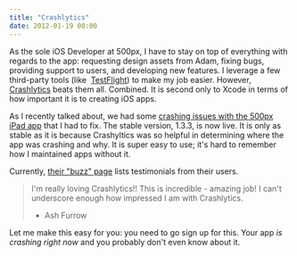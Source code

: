 ```yaml
---
title: "Crashlytics"
date: 2012-01-19 00:00
---
```


As the sole iOS Developer at 500px, I have to stay on top of everything with regards to the app: requesting design assets from Adam, fixing bugs, providing support to users, and developing new features. I leverage a few third-party tools (like&nbsp; [TestFlight](http://testflightapp.com)) to make my job easier. However, [Crashlytics](http://www.crashlytics.com/)&nbsp;beats them all. Combined. It is second only to Xcode in terms of how important it is to creating iOS apps.

As I recently talked about, we had some [crashing issues with the 500px iPad app](/blog/walk-dont-run-a-cautionary-tale-of-ios-app-store-approval/)&nbsp;that I had to fix. The stable version, 1.3.3, is now live. It is only as stable as it is because Crashyltics was so helpful in determining where the app was crashing and why. It is super easy to use; it's hard to remember how I maintained apps without it.

Currently, [their "buzz" page](http://beta.crashlytics.com/buzz/) lists testimonials from their users.

> I'm really loving Crashlytics!! This is incredible - amazing job! I can't underscore enough how impressed I am with Crashlytics.
> 
> - Ash Furrow

Let me make this easy for you: you need to go sign up for this. Your app _is crashing right now_&nbsp;and you probably don't even know about it.

<!-- more -->
